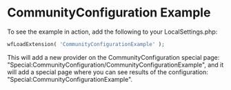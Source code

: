CommunityConfiguration Example
==============================

To see the example in action, add the following to your LocalSettings.php:

```php
wfLoadExtension( 'CommunityConfigurationExample' );
```

This will add a new provider on the CommunityConfiguration special page: "Special:CommunityConfiguration/CommunityConfigurationExample",
and it will add a special page where you can see results of the configuration: "Special:CommunityConfigurationExample".
